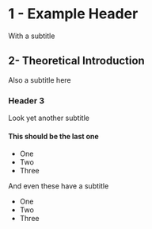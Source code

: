 # 1 - Example Header
With a subtitle
## 2- Theoretical Introduction
Also a subtitle here

### Header 3
Look yet another subtitle

#### This should be the last one

- One
- Two
- Three

And even these have a subtitle



- One
- Two
- Three